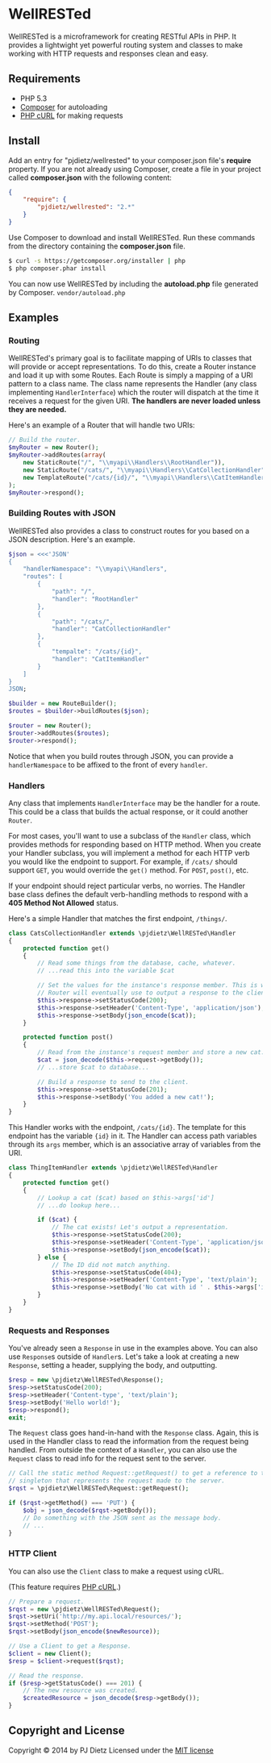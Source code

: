WellRESTed
==========

WellRESTed is a microframework for creating RESTful APIs in PHP. It provides a lightwight yet powerful routing system and classes to make working with HTTP requests and responses clean and easy.

Requirements
------------

- PHP 5.3
- [Composer](http://getcomposer.org/) for autoloading
- [PHP cURL](http://php.net/manual/en/book.curl.php) for making requests


Install
-------

Add an entry for "pjdietz/wellrested" to your composer.json file's **require** property. If you are not already using Composer, create a file in your project called **composer.json** with the following content:

```json
{
    "require": {
        "pjdietz/wellrested": "2.*"
    }
}
```

Use Composer to download and install WellRESTed. Run these commands from the directory containing the **composer.json** file.

```bash
$ curl -s https://getcomposer.org/installer | php
$ php composer.phar install
```

You can now use WellRESTed by including the **autoload.php** file generated by Composer. `vendor/autoload.php`


Examples
--------

### Routing

WellRESTed's primary goal is to facilitate mapping of URIs to classes that will provide or accept representations. To do this, create a Router instance and load it up with some Routes. Each Route is simply a mapping of a URI pattern to a class name. The class name represents the Handler (any class implementing `HandlerInterface`) which the router will dispatch at the time it receives a request for the given URI. **The handlers are never loaded unless they are needed.**

Here's an example of a Router that will handle two URIs:

```php
// Build the router.
$myRouter = new Router();
$myRouter->addRoutes(array(
    new StaticRoute("/", "\\myapi\\Handlers\\RootHandler")),
    new StaticRoute("/cats/", "\\myapi\\Handlers\\CatCollectionHandler")),
    new TemplateRoute("/cats/{id}/", "\\myapi\\Handlers\\CatItemHandler"))
);
$myRouter->respond();
```

### Building Routes with JSON

WellRESTed also provides a class to construct routes for you based on a JSON description. Here's an example.

```php
$json = <<<'JSON'
{
    "handlerNamespace": "\\myapi\\Handlers",
    "routes": [
        {
            "path": "/",
            "handler": "RootHandler"
        },
        {
            "path": "/cats/",
            "handler": "CatCollectionHandler"
        },
        {
            "tempalte": "/cats/{id}",
            "handler": "CatItemHandler"
        }
    ]
}
JSON;

$builder = new RouteBuilder();
$routes = $builder->buildRoutes($json);

$router = new Router();
$router->addRoutes($routes);
$router->respond();
```

Notice that when you build routes through JSON, you can provide a `handlerNamespace` to be affixed to the front of every `handler`.

### Handlers

Any class that implements `HandlerInterface` may be the handler for a route. This could be a class that builds the actual response, or it could another `Router`.

For most cases, you'll want to use a subclass of the `Handler` class, which provides methods for responding based on HTTP method. When you create your Handler subclass, you will implement a method for each HTTP verb you would like the endpoint to support. For example, if `/cats/` should support `GET`, you would override the `get()` method. For `POST`, `post()`, etc.

If your endpoint should reject particular verbs, no worries. The Handler base class defines the default verb-handling methods to respond with a **405 Method Not Allowed** status.

Here's a simple Handler that matches the first endpoint, `/things/`.

```php
class CatsCollectionHandler extends \pjdietz\WellRESTed\Handler
{
    protected function get()
    {
        // Read some things from the database, cache, whatever.
        // ...read this into the variable $cat

        // Set the values for the instance's response member. This is what the
        // Router will eventually use to output a response to the client.
        $this->response->setStatusCode(200);
        $this->response->setHeader('Content-Type', 'application/json');
        $this->response->setBody(json_encode($cat));
    }

    protected function post()
    {
        // Read from the instance's request member and store a new cat.
        $cat = json_decode($this->request->getBody());
        // ...store $cat to database...

        // Build a response to send to the client.
        $this->response->setStatusCode(201);
        $this->response->setBody('You added a new cat!');
    }
}
```

This Handler works with the endpoint, `/cats/{id}`. The template for this endpoint has the variable `{id}` in it. The Handler can access path variables through its `args` member, which is an associative array of variables from the URI.

```php
class ThingItemHandler extends \pjdietz\WellRESTed\Handler
{
    protected function get()
    {
        // Lookup a cat ($cat) based on $this->args['id']
        // ...do lookup here...

        if ($cat) {
            // The cat exists! Let's output a representation.
            $this->response->setStatusCode(200);
            $this->response->setHeader('Content-Type', 'application/json');
            $this->response->setBody(json_encode($cat));
        } else {
            // The ID did not match anything.
            $this->response->setStatusCode(404);
            $this->response->setHeader('Content-Type', 'text/plain');
            $this->response->setBody('No cat with id ' . $this->args['id']);
        }
    }
}
```


### Requests and Responses

You've already seen a `Response` in use in the examples above. You can also use `Response`s outside of `Handler`s. Let's take a look at creating a new `Response`, setting a header, supplying the body, and outputting.

```php
$resp = new \pjdietz\WellRESTed\Response();
$resp->setStatusCode(200);
$resp->setHeader('Content-type', 'text/plain');
$resp->setBody('Hello world!');
$resp->respond();
exit;
```

The `Request` class goes hand-in-hand with the `Response` class. Again, this is used in the Handler class to read the information from the request being handled. From outside the context of a `Handler`, you can also use the `Request` class to read info for the request sent to the server.

```php
// Call the static method Request::getRequest() to get a reference to the Request
// singleton that represents the request made to the server.
$rqst = \pjdietz\WellRESTed\Request::getRequest();

if ($rqst->getMethod() === 'PUT') {
    $obj = json_decode($rqst->getBody());
    // Do something with the JSON sent as the message body.
    // ...
}
```

### HTTP Client

You can also use the `Client` class to make a request using cURL.

(This feature requires [PHP cURL](http://php.net/manual/en/book.curl.php).)

```php
// Prepare a request.
$rqst = new \pjdietz\WellRESTed\Request();
$rqst->setUri('http://my.api.local/resources/');
$rqst->setMethod('POST');
$rqst->setBody(json_encode($newResource));

// Use a Client to get a Response.
$client = new Client();
$resp = $client->request($rqst);

// Read the response.
if ($resp->getStatusCode() === 201) {
    // The new resource was created.
    $createdResource = json_decode($resp->getBody());
}
```


Copyright and License
---------------------
Copyright © 2014 by PJ Dietz
Licensed under the [MIT license](http://opensource.org/licenses/MIT)
